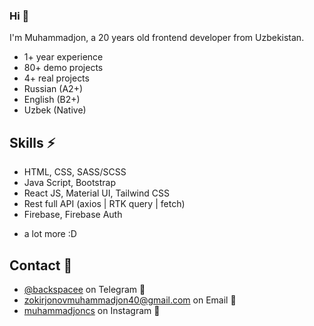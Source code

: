 ### Hi 👋

I'm Muhammadjon, a 20 years old frontend developer from Uzbekistan.

- 1+ year experience
- 80+ demo projects
- 4+ real projects
- Russian (A2+)
- English (B2+)
- Uzbek (Native)

## Skills ⚡

- HTML, CSS, SASS/SCSS
- Java Script, Bootstrap
- React JS, Material UI, Tailwind CSS
- Rest full API (axios | RTK query | fetch)
- Firebase, Firebase Auth

* a lot more :D

## Contact 📲

- [@backspacee](https://t.me/backspacee/) on Telegram 💬
- [zokirjonovmuhammadjon40@gmail.com](https://mail.google.com/) on Email 📧
- [muhammadjoncs](https://www.instagram.com/muhammadjoncs/) on Instagram 📵
